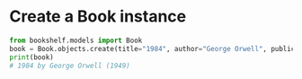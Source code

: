 # Create a Book instance

```python
from bookshelf.models import Book
book = Book.objects.create(title="1984", author="George Orwell", publication_year=1949)
print(book)
# 1984 by George Orwell (1949)